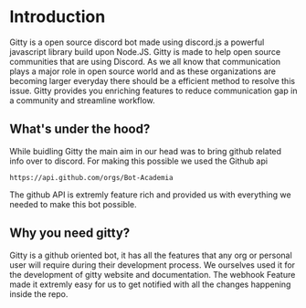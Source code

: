 # Introduction



Gitty is a open source discord bot made using discord.js a powerful javascript library build upon Node.JS. Gitty is made to help open source communities that are using Discord. As we all know that communication plays a major role in open source world and as these organizations are becoming larger everyday there should be a efficient method to resolve this issue. Gitty provides you enriching features to reduce communication gap in a community and streamline workflow.

## What's under the hood?

While buidling Gitty the main aim in our head was to bring github related info over to discord. For making this possible we used the Github api

```
https://api.github.com/orgs/Bot-Academia
```

The github API is extremly feature rich and provided us with everything we needed to make this bot possible.

## Why you need gitty?

Gitty is a github oriented bot, it has all the features that any org or personal user will require during their development process. We ourselves used it for the development of gitty website and documentation. The webhook Feature made it extremly easy for us to get notified with all the changes happening inside the repo.

